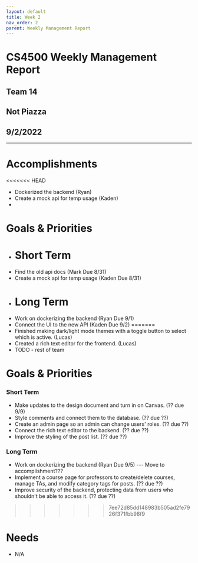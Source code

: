 ```yaml
---
layout: default
title: Week 2
nav_order: 2
parent: Weekly Management Report
---
```

# CS4500 Weekly Management Report 
## Team 14
## Not Piazza
## 9/2/2022
***

# Accomplishments
<<<<<<< HEAD
- Dockerized the backend (Ryan)
- Create a mock api for temp usage (Kaden)
- 

# Goals & Priorities
- # **Short Term**
- Find the old api docs (Mark Due 8/31)
- Create a mock api for temp usage (Kaden Due 8/31)
- # **Long Term**
- Work on dockerizing the backend (Ryan Due 9/1)
- Connect the UI to the new API (Kaden Due 9/2)
=======
- Finished making dark/light mode themes with a toggle button to select which is active. (Lucas)
- Created a rich text editor for the frontend. (Lucas)
- TODO - rest of team

# Goals & Priorities
### Short Term
- Make updates to the design document and turn in on Canvas. (?? due 9/9)
- Style comments and connect them to the database. (?? due ??)
-  Create an admin page so an admin can change users' roles. (?? due ??)
-  Connect the rich text editor to the backend. (?? due ??)
-  Improve the styling of the post list. (?? due ??)

### Long Term
- Work on dockerizing the backend (Ryan Due 9/5) --- Move to accomplishment???
- Implement a course page for professors to create/delete courses, manage TAs, and modify category tags for posts. (?? due ??)
- Improve security of the backend, protecting data from users who shouldn't be able to access it. (?? due ??)
>>>>>>> 7ee72d85dd148983b505ad2fe7926f371fbb98f9

# Needs
- N/A



